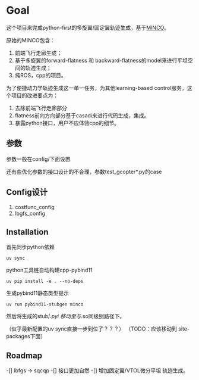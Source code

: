 # Goal
这个项目来完成python-first的多旋翼/固定翼轨迹生成，基于[MINCO](https://github.com/ZJU-FAST-Lab/GCOPTER.git)。

原始的MINCO包含：
1. 前端飞行走廊生成；
2. 基于多旋翼的forward-flatness 和 backward-flatness的model来进行平坦空间的轨迹生成；
3. 纯ROS，cpp的项目。

为了便捷动力学轨迹生成这一单一任务，为其他learning-based control服务，这个项目的改进要点为：
1. 去除前端飞行走廊部分
2. flatness前向方向部分基于casadi来进行代码生成，集成。
3. 暴露python接口，用户不应体验cpp的细节。


## 参数
参数一般在config/下面设置

还有些优化参数的接口设计的不合理，参数test_gcopter*.py的case



## Config设计
1. costfunc_config
2. lbgfs_config



## Installation
首先同步python依赖
```shell
uv sync
```

python工具链自动构建cpp-pybind11
```shell
uv pip install -e . --no-deps
```

生成pybind11静态类型提示
```shell
uv run pybind11-stubgen minco
```
然后将生成的stub/*.pyi 移动至与*.so同级别路径下。

（似乎最新配置的uv sync直接一步到位了？？？）
（TODO：应该移动到 site-packages下面）



## Roadmap
-[] lbfgs -> sqcqp
-[] 接口更加自然
-[] 增加固定翼/VTOL微分平坦 轨迹生成。


